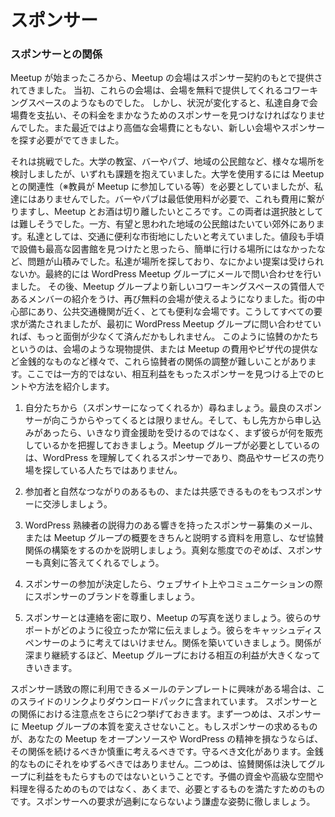 <!--
# Sponsors
-->
# スポンサー

<!--
### Relationships with Sponsors
-->
### スポンサーとの関係

<!--
From the earliest days of our Meetup, our venues have been provided under sponsorship agreements. Initially these were venues like co-working spaces that provided their space free of charge in exchange for us promoting them. As business changed, we found ourselves paying for the venue and having to find sponsors who would cover that cost. Recently, after even that got too expensive we have had to go looking for new venues and new sponsorship arrangements.
-->
Meetup が始まったころから、Meetup の会場はスポンサー契約のもとで提供されてきました。 当初、これらの会場は、会場を無料で提供してくれるコワーキングスペースのようなものでした。 しかし、状況が変化すると、私達自身で会場費を支払い、その料金をまかなうためのスポンサーを見つけなければなりませんでした。また最近ではより高価な会場費にともない、新しい会場やスポンサーを探す必要がでてきました。

<!--
It has been a challenge. We looked at a bunch of options including university campuses, Bars and pubs, local community centres/venues. They all had their challenges. We found that university needed a connection at the venue, usually, we did not have that, and we wanted to meet at times that do not work so well for the campus. Bars and pubs often have a minimum spend if you are using their room, so it is going to cost money, and as we try to steer away from venues that provide alcohol for the meetup. They did not seem viable either. Local community centere could have been viable, but often are in regional suburbs and we were keen to be in an easily accessible, central place. We did find a local library that has fantastic facilities, and is affordable, but it was not really easy to get to… so many issues! Finally we emailed the Meetup group to let people know we were looking, and asked if they could offer any suggestions. One of our members who is a tenant at a new co-working venue introduced us. So here we are again with a free venue. Central to the city, close to public transport and really workable. All of our needs met, and we could have saved a whole lot of hassle if we had asked the group first. So, while the sponsorship arrangements may differ, either in-kind sponsorships like venue provision, or monetary sponsorships for payment of Meetup fees, or pizza, the sponsorship relationship can be a little bit tricky to navigate. Here are some tips on finding sponsorships that have a mutual benefit that is even, rather than more in favor of one party than the other. Here is how you go about looking for sponsorship.
-->
それは挑戦でした。大学の教室、バーやパブ、地域の公民館など、様々な場所を検討しましたが、いずれも課題を抱えていました。大学を使用するには Meetup との関連性（※教員が Meetup に参加している等）を必要としていましたが、私達にはありませんでした。バーやパブは最低使用料が必要で、これも費用に繋がりますし、Meetup とお酒は切り離したいところです。この両者は選択肢としては難しそうでした。一方、有望と思われた地域の公民館はたいてい郊外にあります。私達としては、交通に便利な市街地にしたいと考えていました。値段も手頃で設備も最高な図書館を見つけたと思ったら、簡単に行ける場所にはなかったなど、問題が山積みでした。私達が場所を探しており、なにかよい提案は受けられないか。最終的には WordPress Meetup グループにメールで問い合わせを行いました。
その後、Meetup グループより新しいコワーキングスペースの賃借人であるメンバーの紹介をうけ、再び無料の会場が使えるようになりました。街の中心部にあり、公共交通機関が近く、とても便利な会場です。こうしてすべての要求が満たされましたが、最初に WordPress Meetup グループに問い合わせていれば、もっと面倒が少なくて済んだかもしれません。
このように協賛のかたちというのは、会場のような現物提供、または Meetup の費用やピザ代の提供など金銭的なものなど様々で、これら協賛者の関係の調整が難しいことがあります。ここでは一方的ではない、相互利益をもったスポンサーを見つける上でのヒントや方法を紹介します。

<!--
1.  It is often better to ask. The best fit sponsors are not always going to come to you – and if they do approach you, figure out what they are selling before you blindly take their money. You need sponsors who understand WordPress, not just who want a platform for peddling their goods or services.
-->
1.  自分たちから（スポンサーになってくれるか）尋ねましょう。最良のスポンサーが向こうからやってくるとは限りません。そして、もし先方から申し込みがあったら、いきなり資金援助を受けるのではなく、まず彼らが何を販売しているかを把握しておきましょう。Meetup グループが必要としているのは、WordPress を理解してくれるスポンサーであり、商品やサービスの売り場を探している人たちではありません。
<!--
2.  Approach sponsors with whom you have something in common or who would have a natural connection with your audience.
-->
2.  参加者と自然なつながりのあるもの、または共感できるものをもつスポンサーに交渉しましょう。
<!--
3.  Have a strong, professional sounding sponsorship email request or sales document outlining what your group is about and why you would be a strong fit for developing a sponsorship arrangement. If you look like you take it seriously, sponsors will take you seriously.
-->
3.  WordPress 熟練者の説得力のある響きを持ったスポンサー募集のメール、または Meetup グループの概要をきちんと説明する資料を用意し、なぜ協賛関係の構築をするのかを説明しましょう。真剣な態度でのぞめば、スポンサーも真剣に答えてくれるでしょう。
<!--
4.  If a sponsor decides to come on board, respect their branding on your website and in your communications about them.
-->
4.  スポンサーの参加が決定したら、ウェブサイト上やコミュニケーションの際にスポンサーのブランドを尊重しましょう。
<!--
5.  Keep in touch with your sponsor, send them pictures of your Meetup, keep them up to date with how they are helping you. Do not 5.  just see them as a cash dispenser. Build a relationship with them. As that relationship develops and continues, your mutual benefit grows with your group.
-->
5.  スポンサーとは連絡を密に取り、Meetup の写真を送りましょう。彼らのサポートがどのように役立ったか常に伝えましょう。彼らをキャッシュディスペンサーのように考えてはいけません。関係を築いていきましょう。関係が深まり継続するほど、Meetup グループにおける相互の利益が大きくなってきいきます。

<!--
If you are interested in a template for the kind of email that is useful for approaching sponsors, it too is available in the download pack from the link on this slide. Two more words of caution about sponsorship. First, do not let sponsorship change the nature of your group. If the things a sponsor wants from you start to look like they are making your Meetup feel less like an Open Source and WordPress meetup, think very carefully about continuing. You have a culture to preserve. Do not let money get in the way of that. Second, sponsorship is not about making a profit for your group. It is not about storing up resources, and it is not about providing high end, fancy spaces or food – it is simply about having your needs met. Try and keep your needs modest so that your sponsorship needs are not exorbitant.
-->
スポンサー誘致の際に利用できるメールのテンプレートに興味がある場合は、このスライドのリンクよりダウンロードパックに含まれています。
スポンサーとの関係における注意点をさらに2つ挙げておきます。まず一つめは、スポンサーに Meetup グループの本質を変えさせないこと。もしスポンサーの求めるものが、あなたの Meetup をオープンソースや WordPress の精神を損なうならば、その関係を続けるべきか慎重に考えるべきです。守るべき文化があります。金銭的なものにそれをゆずるべきではありません。二つめは、協賛関係は決してグループに利益をもたらすものではないということです。予備の資金や高級な空間や料理を得るためのものではなく、あくまで、必要とするものを満たすためのものです。スポンサーへの要求が過剰にならないよう謙虚な姿勢に徹しましょう。
